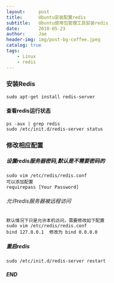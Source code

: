 ```yaml
---
layout:     post
title:      Ubuntu安装配置redis
subtitle:   Ubuntu使用包管理工具安装redis
date:       2018-05-23
author:     Jae
header-img: img/post-bg-coffee.jpeg
catalog: true
tags:
    - Linux
    - redis
---
```


### 安装Redis
    sudo apt-get install redis-server

#### 查看redis运行状态

    ps -aux | grep redis
    sudo /etc/init.d/redis-server status

### 修改相应配置

##### 设置redis服务器密码,默认是不需要密码的
    sudo vim /etc/redis/redis.conf
    可以添加配置
    requirepass [Your Password]

###### 允许redis服务器被远程访问
    默认情况下只是允许本机访问，需要修改如下配置
    sudo vim /etc/redis/redis.conf
    bind 127.0.0.1  修改为 bind 0.0.0.0

##### 重启redis
    sudo /etc/init.d/redis-server restart

##### END
